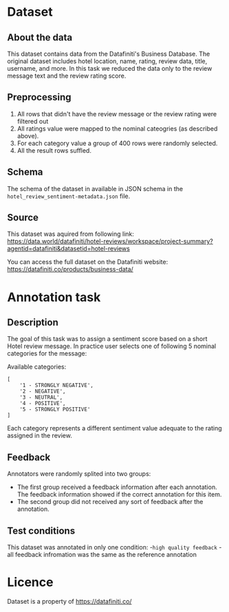 # Dataset
## About the data
This dataset contains data from the Datafiniti's Business Database. The original dataset includes hotel location, name, rating, review data, title, username, and more. In this task we reduced the data only to the review message text and the review rating score.

## Preprocessing
1. All rows that didn't have the review message or the review rating were filtered out
2. All ratings value were mapped to the nominal cateogries (as described above).
3. For each category value a group of 400 rows were randomly selected.
4. All the result rows suffled.

## Schema
The schema of the dataset in available in JSON schema in the `hotel_review_sentiment-metadata.json` file.

## Source
This dataset was aquired from following link:
https://data.world/datafiniti/hotel-reviews/workspace/project-summary?agentid=datafiniti&datasetid=hotel-reviews

You can access the full dataset on the Datafiniti website:
https://datafiniti.co/products/business-data/

# Annotation task
## Description
The goal of this task was to assign a sentiment score based on a short Hotel review message.
In practice user selects one of following 5 nominal categories for the message:

Available categories:
```
[
    '1 - STRONGLY NEGATIVE',
    '2 - NEGATIVE',
    '3 - NEUTRAL',
    '4 - POSITIVE',
    '5 - STRONGLY POSITIVE'
]
```
Each category represents a different sentiment value adequate to the rating assigned in the review.

## Feedback
Annotators were randomly splited into two groups:
- The first group received a feedback information after each annotation. The feedback information showed if the correct annotation for this item.
- The second group did not received any sort of feedback after the annotation.


## Test conditions
This dataset was annotated in only one condition:
-`high quality feedback` - all feedback infromation was the same as the reference annotation

#  Licence
Dataset is a property of https://datafiniti.co/
